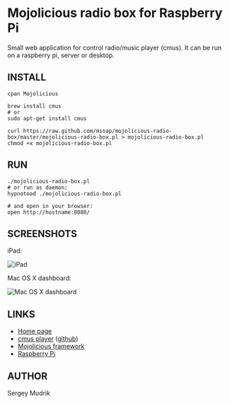 Mojolicious radio box for Raspberry Pi
======================================

Small web application for control radio/music player (cmus).
It can be run on a raspberry pi, server or desktop.

INSTALL
-------

    cpan Mojolicious
    
    brew install cmus
    # or
    sudo apt-get install cmus
    
    curl https://raw.github.com/msoap/mojolicious-radio-box/master/mojolicious-radio-box.pl > mojolicious-radio-box.pl
    chmod +x mojolicious-radio-box.pl

RUN
---

    ./mojolicious-radio-box.pl
    # or run as daemon:
    hypnotoad ./mojolicious-radio-box.pl

    # and open in your browser:
    open http://hostname:8080/

SCREENSHOTS
-----------

iPad:

![iPad](http://msoap.github.io/mojolicious-radio-box/img/rpi_ipad_screenshot.png)

Mac OS X dashboard:

![Mac OS X dashboard](http://msoap.github.io/mojolicious-radio-box/img/rpi_dashboard_screenshot.png)

LINKS
-----

 * [Home page](http://msoap.github.io/mojolicious-radio-box/)
 * [cmus player](http://cmus.sourceforge.net) ([github](https://github.com/cmus/cmus))
 * [Mojolicious framework](http://mojolicio.us/)
 * [Raspberry Pi](http://www.raspberrypi.org)

AUTHOR
------
Sergey Mudrik

